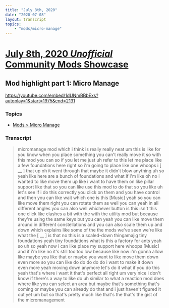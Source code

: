 ```yaml
---
title: "July 8th, 2020"
date: "2020-07-08"
layout: transcript
topics: 
    - "mods/micro-manage"
---
```

# [July 8th, 2020 *Unofficial* Community Mods Showcase](../2020-07-08.md)
## Mod highlight part 1: Micro Manage
https://youtube.com/embed/1dUNmBBbExs?autoplay=1&start=1975&end=2131
### Topics
* [Mods > Micro Manage](../topics/mods/micro-manage.md)

### Transcript

> micromanage mod which i think is really
> really neat
> um this is like for you know when you
> place something you can't really move it
> so with this mod you can so if you let
> me just uh refer to this let me place
> like
> a few foundations here right so i'm
> going to place like one
> whoops i [ __ ] that up oh it went
> through that
> maybe it didn't blow anything uh so yeah
> like here are a bunch of foundations and
> what if i'm like oh no i wanted to like
> move them up like i want to have them on
> like pillar support like that
> so you can like use this mod to do that
> so you like
> uh let's see if i do this correctly you
> click on them and you have control
> and then you can like wait
> which one is this
> [Music]
> yeah so you can like move them right you
> can rotate them as well
> you can yeah in all different angles you
> can also
> well whichever button is this isn't this
> one click
> like clashes a bit with the
> with the utility mod but because they're
> using the same
> keys but you can yeah you can like move
> them around in different
> constellations and you can also scale
> them up and down
> which explains like some of the the
> mods we've seen we're like what the [ __ ]
> is that no this is a scaled-down
> thingamajig
> tiny foundations yeah tiny foundations
> what is this a factory for ants
> yeah so uh
> so yeah now i can like place my support
> here whoops
> [Music]
> and if i'm like no it's still too too
> low because like now i'm gonna
> allow
> like maybe you like that or maybe you
> want to like move them down even more so
> you can like do do do do do i want to
> make it down even more
> yeah moving down anymore let's do it
> what if you
> do this
> yeah that's where i want it that's
> perfect all right
> um very nice i don't know if there's a
> way to like
> do uh similar to what a reaction mod
> does where like you can select an area
> but maybe that's something that's coming
> or maybe you can already do that and i
> just haven't figured it out yet
> um but so
> that's pretty much like that's the
> that's the gist of the micromanagement
